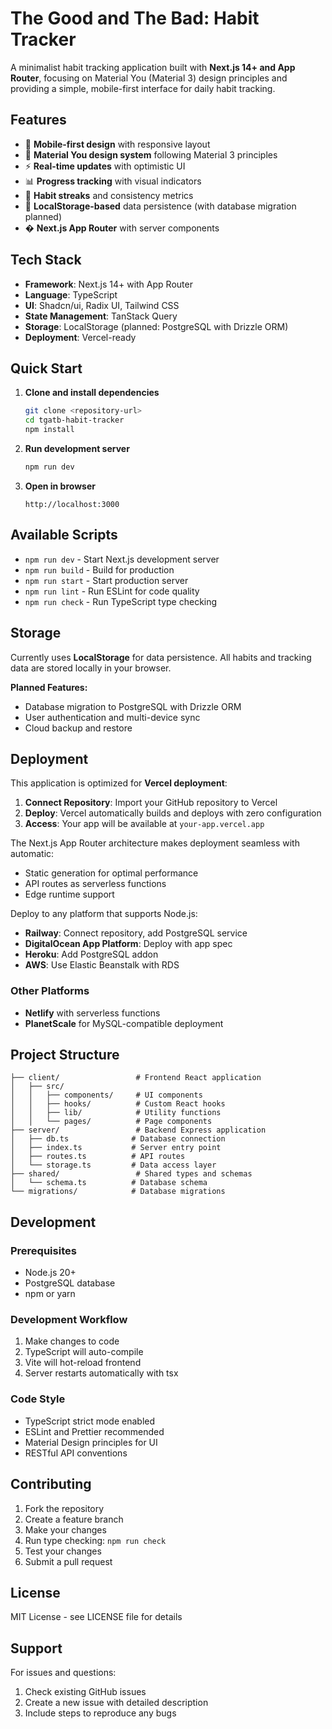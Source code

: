 # The Good and The Bad: Habit Tracker

A minimalist habit tracking application built with **Next.js 14+ and App Router**, focusing on Material You (Material 3) design principles and providing a simple, mobile-first interface for daily habit tracking.

## Features

- 📱 **Mobile-first design** with responsive layout
- 🎨 **Material You design system** following Material 3 principles
- ⚡ **Real-time updates** with optimistic UI
- 📊 **Progress tracking** with visual indicators
- 🔄 **Habit streaks** and consistency metrics
- 💾 **LocalStorage-based** data persistence (with database migration planned)
- � **Next.js App Router** with server components

## Tech Stack

- **Framework**: Next.js 14+ with App Router
- **Language**: TypeScript
- **UI**: Shadcn/ui, Radix UI, Tailwind CSS
- **State Management**: TanStack Query
- **Storage**: LocalStorage (planned: PostgreSQL with Drizzle ORM)
- **Deployment**: Vercel-ready

## Quick Start

1. **Clone and install dependencies**
   ```bash
   git clone <repository-url>
   cd tgatb-habit-tracker
   npm install
   ```

2. **Run development server**
   ```bash
   npm run dev
   ```

3. **Open in browser**
   ```
   http://localhost:3000
   ```

## Available Scripts

- `npm run dev` - Start Next.js development server
- `npm run build` - Build for production
- `npm run start` - Start production server
- `npm run lint` - Run ESLint for code quality
- `npm run check` - Run TypeScript type checking

## Storage

Currently uses **LocalStorage** for data persistence. All habits and tracking data are stored locally in your browser.

**Planned Features:**
- Database migration to PostgreSQL with Drizzle ORM
- User authentication and multi-device sync
- Cloud backup and restore

## Deployment

This application is optimized for **Vercel deployment**:

1. **Connect Repository**: Import your GitHub repository to Vercel
2. **Deploy**: Vercel automatically builds and deploys with zero configuration
3. **Access**: Your app will be available at `your-app.vercel.app`

The Next.js App Router architecture makes deployment seamless with automatic:
- Static generation for optimal performance
- API routes as serverless functions
- Edge runtime support

Deploy to any platform that supports Node.js:

- **Railway**: Connect repository, add PostgreSQL service
- **DigitalOcean App Platform**: Deploy with app spec
- **Heroku**: Add PostgreSQL addon
- **AWS**: Use Elastic Beanstalk with RDS

### Other Platforms
- **Netlify** with serverless functions
- **PlanetScale** for MySQL-compatible deployment

## Project Structure

```
├── client/                 # Frontend React application
│   ├── src/
│   │   ├── components/     # UI components
│   │   ├── hooks/          # Custom React hooks
│   │   ├── lib/            # Utility functions
│   │   └── pages/          # Page components
├── server/                 # Backend Express application
│   ├── db.ts              # Database connection
│   ├── index.ts           # Server entry point
│   ├── routes.ts          # API routes
│   └── storage.ts         # Data access layer
├── shared/                 # Shared types and schemas
│   └── schema.ts          # Database schema
└── migrations/            # Database migrations
```

## Development

### Prerequisites
- Node.js 20+
- PostgreSQL database
- npm or yarn

### Development Workflow
1. Make changes to code
2. TypeScript will auto-compile
3. Vite will hot-reload frontend
4. Server restarts automatically with tsx

### Code Style
- TypeScript strict mode enabled
- ESLint and Prettier recommended
- Material Design principles for UI
- RESTful API conventions

## Contributing

1. Fork the repository
2. Create a feature branch
3. Make your changes
4. Run type checking: `npm run check`
5. Test your changes
6. Submit a pull request

## License

MIT License - see LICENSE file for details

## Support

For issues and questions:
1. Check existing GitHub issues
2. Create a new issue with detailed description
3. Include steps to reproduce any bugs
